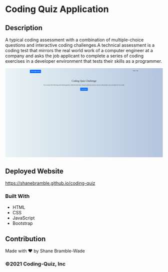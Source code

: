 # Coding Quiz Application

## Description

A typical coding assessment with a combination of multiple-choice questions and interactive coding challenges.A technical assessment is a coding test that mirrors the real world work of a computer engineer at a company and asks the job applicant to complete a series of coding exercises in a developer environment that tests their skills as a programmer.

![Working Coding Quiz](assests/images/coding-quiz.png "Working Coding Quiz")

## Deployed Website

<https://shanebramble.github.io/coding-quiz>

### Built With

* HTML
* CSS
* JavaScript
* Bootstrap

## Contribution

Made with ❤️ by Shane Bramble-Wade

### ©️2021 Coding-Quiz, Inc
